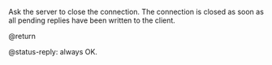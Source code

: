 Ask the server to close the connection. The connection is closed as soon as all
pending replies have been written to the client.

@return

@status-reply: always OK.
